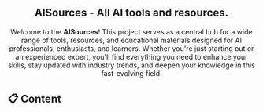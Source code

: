 <div align="center">
<h2>AISources - All AI tools and resources.</h2>
 

Welcome to the **AISources**! This project serves as a central hub for a wide range of tools, resources, and educational materials designed for AI professionals, enthusiasts, and learners. Whether you're just starting out or an experienced expert, you'll find everything you need to enhance your skills, stay updated with industry trends, and deepen your knowledge in this fast-evolving field.

</div>




 

## 📋 Content 
